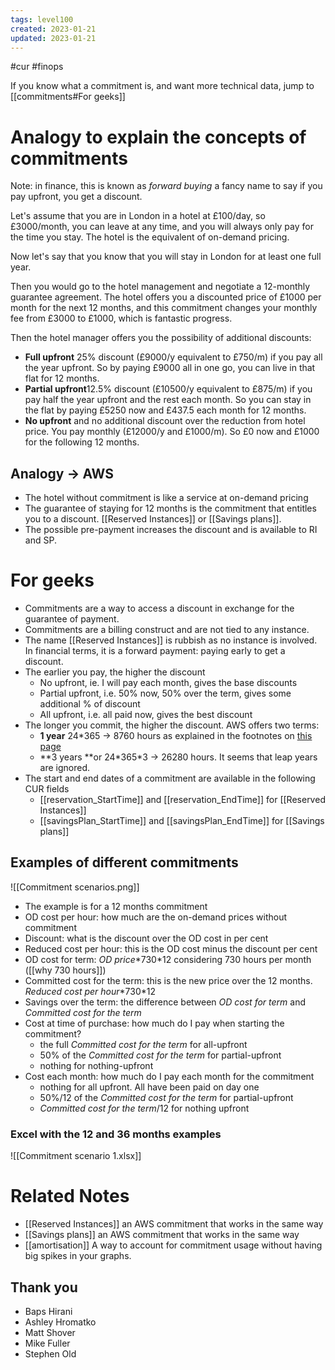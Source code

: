 ```yaml
---
tags: level100
created: 2023-01-21
updated: 2023-01-21
---
```

 #cur #finops 

If you know what a commitment is, and want more technical data, jump to [[commitments#For geeks]]

# Analogy to explain the concepts of commitments
Note: in finance, this is known as *forward buying* a fancy name to say if you pay upfront, you get a discount.

Let's assume that you are in London in a hotel at £100/day, so £3000/month, you can leave at any time, and you will always only pay for the time you stay. The hotel is the equivalent of on-demand pricing.  

Now let's say that you know that you will stay in London for at least one full year. 

Then you would go to the hotel management and negotiate a 12-monthly guarantee agreement. The hotel offers you a discounted price of £1000 per month for the next 12 months, and this commitment changes your monthly fee from £3000 to £1000, which is fantastic progress.

Then the hotel manager offers you the possibility of additional discounts:
- **Full upfront**  25% discount (£9000/y equivalent to £750/m) if you pay all the year upfront. So by paying £9000 all in one go, you can live in that flat for 12 months.
- **Partial upfront**12.5% discount (£10500/y equivalent to £875/m) if you pay half the year upfront and the rest each month. So you can stay in the flat by paying £5250 now and £437.5 each month for 12 months.  
- **No upfront** and no additional discount over the reduction from hotel price. You pay monthly (£12000/y and £1000/m). So £0 now and £1000 for the following 12 months.

## Analogy -> AWS
- The hotel without commitment is like a service at on-demand pricing
- The guarantee of staying for 12 months is the commitment that entitles you to a discount. [[Reserved Instances]] or [[Savings plans]].
- The possible pre-payment increases the discount and is available to RI and SP.

# For geeks
- Commitments are a way to access a discount in exchange for the guarantee of payment. 
- Commitments are a billing construct and are not tied to any instance.
- The name [[Reserved Instances]] is rubbish as no instance is involved. In financial terms, it is a forward payment: paying early to get a discount.
- The earlier you pay, the higher the discount
	- No upfront, ie. I will pay each month, gives the base discounts
	- Partial upfront, i.e. 50% now, 50% over the term, gives some additional % of discount
	- All upfront, i.e. all paid now, gives the best discount
- The longer you commit, the higher the discount. AWS offers two terms:
	- **1 year** 24\*365 -> 8760 hours as explained in the footnotes on [this page](https://aws.amazon.com/ec2/pricing/reserved-instances/pricing/)
	- **3 years **or 24\*365\*3 -> 26280 hours. It seems that leap years are ignored.
- The start and end dates of a commitment are available in the following CUR fields
	- [[reservation_StartTime]] and [[reservation_EndTime]] for [[Reserved Instances]] 
	- [[savingsPlan_StartTime]] and [[savingsPlan_EndTime]] for [[Savings plans]]

## Examples of different commitments

![[Commitment scenarios.png]]

- The example is for a 12 months commitment
- OD cost per hour: how much are the on-demand prices without commitment
- Discount: what is the discount over the OD cost in per cent
- Reduced cost per hour: this is the OD cost minus the discount per cent
- OD cost for term: *OD price*\*730\*12 considering 730 hours per month ([[why 730 hours]])
- Committed cost for the term: this is the new price over the 12 months.    *Reduced cost per hour*\*730\*12
- Savings over the term: the difference between *OD cost for term* and *Committed cost for the term*
- Cost at time of purchase: how much do I pay when starting the commitment?
	- the full *Committed cost for the term* for all-upfront
	- 50% of the  *Committed cost for the term* for partial-upfront
	- nothing for nothing-upfront
- Cost each month: how much do I pay each month for the commitment
	- nothing for all upfront. All have been paid on day one
	- 50%/12 of the  *Committed cost for the term*  for partial-upfront
	-  *Committed cost for the term*/12 for nothing upfront

### Excel with the 12 and 36 months examples
![[Commitment scenario 1.xlsx]]

# Related Notes
- [[Reserved Instances]] an AWS commitment that works in the same way
- [[Savings plans]] an AWS commitment that works in the same way
- [[amortisation]] A way to account for commitment usage without having big spikes in your graphs. 

## Thank you
- Baps Hirani
- Ashley Hromatko
- Matt Shover
- Mike Fuller
- Stephen Old